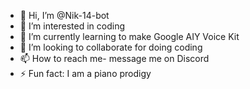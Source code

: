 - 👋 Hi, I’m @Nik-14-bot
- 👀 I’m interested in coding
- 🌱 I’m currently learning to make Google AIY Voice Kit
- 💞️ I’m looking to collaborate for doing coding
- 📫 How to reach me- message me on Discord
- ⚡ Fun fact: I am a piano prodigy

<!---
Nik-14-bot/Nik-14-bot is a ✨ special ✨ repository because its `README.md` (this file) appears on your GitHub profile.
You can click the Preview link to take a look at your changes.
--->
